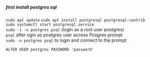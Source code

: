 ##### first install postgres sql <br/>


```sudo apt update```
```sudo apt install postgresql postgresql-contrib``` <br/>
```sudo systemctl start postgresql.service``` <br/>
```sudo -i -u postgres psql``` (login as a root user postgres) <br/>
```psql``` after ogin as postgres user access Posgres prompt <br/>
```sudo -u postgres psql``` to login and connect to the prompt <br/>

```ALTER USER postgres PASSWORD 'password'```<br/>
